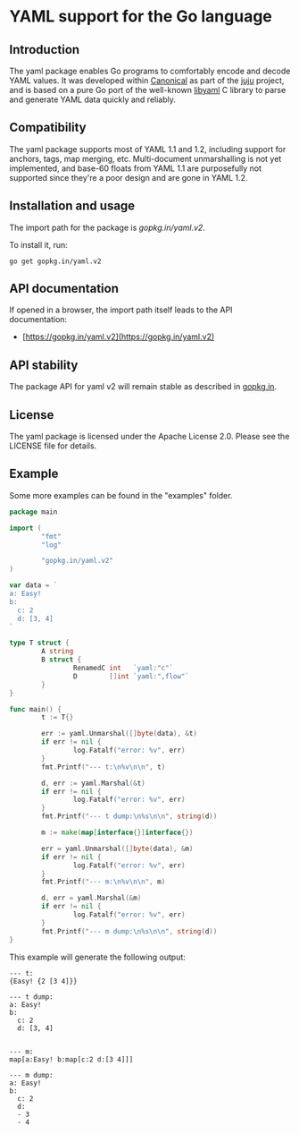 # YAML support for the Go language

## Introduction

The yaml package enables Go programs to comfortably encode and decode YAML values. It was developed within [Canonical](https://www.canonical.com) as part of the [juju](https://juju.ubuntu.com) project, and is based on a pure Go port of the well-known [libyaml](http://pyyaml.org/wiki/LibYAML) C library to parse and generate YAML data quickly and reliably.

## Compatibility

The yaml package supports most of YAML 1.1 and 1.2, including support for anchors, tags, map merging, etc. Multi-document unmarshalling is not yet implemented, and base-60 floats from YAML 1.1 are purposefully not supported since they're a poor design and are gone in YAML 1.2.

## Installation and usage

The import path for the package is _gopkg.in/yaml.v2_.

To install it, run:

```text
go get gopkg.in/yaml.v2
```

## API documentation

If opened in a browser, the import path itself leads to the API documentation:

* [https://gopkg.in/yaml.v2](https://gopkg.in/yaml.v2)

## API stability

The package API for yaml v2 will remain stable as described in [gopkg.in](https://gopkg.in).

## License

The yaml package is licensed under the Apache License 2.0. Please see the LICENSE file for details.

## Example

Some more examples can be found in the "examples" folder.

```go
package main

import (
        "fmt"
        "log"

        "gopkg.in/yaml.v2"
)

var data = `
a: Easy!
b:
  c: 2
  d: [3, 4]
`

type T struct {
        A string
        B struct {
                RenamedC int   `yaml:"c"`
                D        []int `yaml:",flow"`
        }
}

func main() {
        t := T{}

        err := yaml.Unmarshal([]byte(data), &t)
        if err != nil {
                log.Fatalf("error: %v", err)
        }
        fmt.Printf("--- t:\n%v\n\n", t)

        d, err := yaml.Marshal(&t)
        if err != nil {
                log.Fatalf("error: %v", err)
        }
        fmt.Printf("--- t dump:\n%s\n\n", string(d))

        m := make(map[interface{}]interface{})

        err = yaml.Unmarshal([]byte(data), &m)
        if err != nil {
                log.Fatalf("error: %v", err)
        }
        fmt.Printf("--- m:\n%v\n\n", m)

        d, err = yaml.Marshal(&m)
        if err != nil {
                log.Fatalf("error: %v", err)
        }
        fmt.Printf("--- m dump:\n%s\n\n", string(d))
}
```

This example will generate the following output:

```text
--- t:
{Easy! {2 [3 4]}}

--- t dump:
a: Easy!
b:
  c: 2
  d: [3, 4]


--- m:
map[a:Easy! b:map[c:2 d:[3 4]]]

--- m dump:
a: Easy!
b:
  c: 2
  d:
  - 3
  - 4
```

